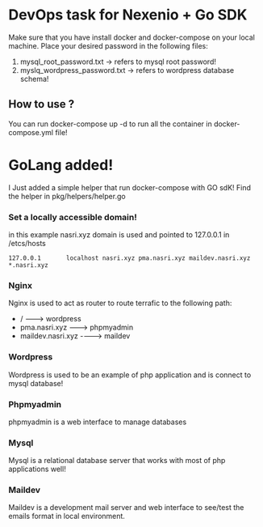# DevOps task for Nexenio + Go SDK 
Make sure that you have install docker and docker-compose on your local machine.
Place your desired password in the following files: 

1. mysql_root_password.txt -> refers to mysql root password! 
2. myslq_wordpress_password.txt -> refers to wordpress database schema! 


## How to use ? 
You can run docker-compose up -d  to run all the container in docker-compose.yml file! 

# GoLang added!
I Just added a simple helper that run docker-compose with GO sdK! Find the helper in pkg/helpers/helper.go 


### Set a locally accessible domain!
in this example nasri.xyz domain is used and pointed to 127.0.0.1 in /etcs/hosts

   ` 127.0.0.1       localhost nasri.xyz pma.nasri.xyz maildev.nasri.xyz *.nasri.xyz
`
### Nginx 

Nginx is used to act as router to route terrafic to the following path: 

* /  ---> wordpress 
* pma.nasri.xyz ---> phpmyadmin 
* maildev.nasri.xyz  ----> maildev

### Wordpress 

Wordpress is used to be an example of php application and is connect to mysql database! 

### Phpmyadmin 

phpmyadmin is a web interface to manage databases 

### Mysql 

Mysql is a relational database server that works with most of php applications well! 


### Maildev 

Maildev is a development mail server and web interface to see/test the emails format in local environment. 





